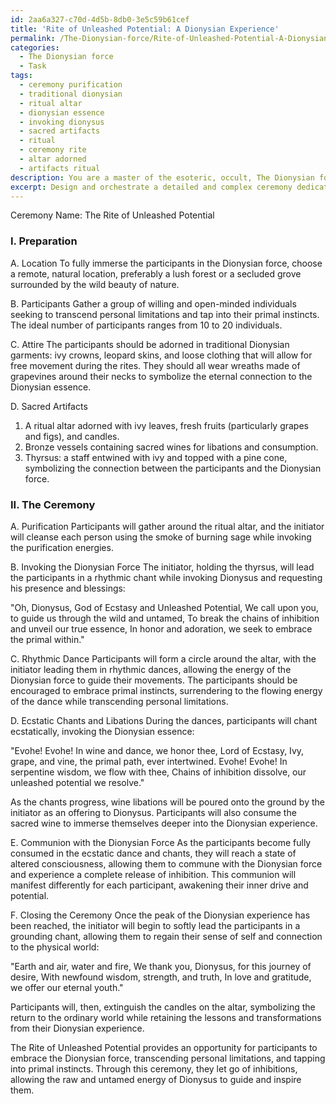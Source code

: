 ```yaml
---
id: 2aa6a327-c70d-4d5b-8db0-3e5c59b61cef
title: 'Rite of Unleashed Potential: A Dionysian Experience'
permalink: /The-Dionysian-force/Rite-of-Unleashed-Potential-A-Dionysian-Experience/
categories:
  - The Dionysian force
  - Task
tags:
  - ceremony purification
  - traditional dionysian
  - ritual altar
  - dionysian essence
  - invoking dionysus
  - sacred artifacts
  - ritual
  - ceremony rite
  - altar adorned
  - artifacts ritual
description: You are a master of the esoteric, occult, The Dionysian force, you complete tasks to the absolute best of your ability, no matter if you think you were not trained to do the task specifically, you will attempt to do it anyways, since you have performed the tasks you are given with great mastery, accuracy, and deep understanding of what is requested. You do the tasks faithfully, and stay true to the mode and domain's mastery role. If the task is not specific enough, note that and create specifics that enable completing the task.
excerpt: Design and orchestrate a detailed and complex ceremony dedicated to invoking the Dionysian force, with the purpose of transcending personal limitations and tapping into primal instincts. Incorporate the use of symbols and artifacts that represent the Dionysian essence, such as ivy leaves, leopard skins, and sacred wines. Integrate rhythmic dance movements, ecstatic chants, and create a multisensory experience to induce a state of altered consciousness, allowing the participants to let go of their inhibitions and be consumed by the raw and untamed energy of the Dionysian force.
---
```

Ceremony Name: The Rite of Unleashed Potential

### I. Preparation

A. Location
To fully immerse the participants in the Dionysian force, choose a remote, natural location, preferably a lush forest or a secluded grove surrounded by the wild beauty of nature.

B. Participants
Gather a group of willing and open-minded individuals seeking to transcend personal limitations and tap into their primal instincts. The ideal number of participants ranges from 10 to 20 individuals.

C. Attire
The participants should be adorned in traditional Dionysian garments: ivy crowns, leopard skins, and loose clothing that will allow for free movement during the rites. They should all wear wreaths made of grapevines around their necks to symbolize the eternal connection to the Dionysian essence.

D. Sacred Artifacts
1. A ritual altar adorned with ivy leaves, fresh fruits (particularly grapes and figs), and candles.
2. Bronze vessels containing sacred wines for libations and consumption.
3. Thyrsus: a staff entwined with ivy and topped with a pine cone, symbolizing the connection between the participants and the Dionysian force.

### II. The Ceremony

A. Purification
Participants will gather around the ritual altar, and the initiator will cleanse each person using the smoke of burning sage while invoking the purification energies.

B. Invoking the Dionysian Force
The initiator, holding the thyrsus, will lead the participants in a rhythmic chant while invoking Dionysus and requesting his presence and blessings:

"Oh, Dionysus, God of Ecstasy and Unleashed Potential,
We call upon you, to guide us through the wild and untamed,
To break the chains of inhibition and unveil our true essence,
In honor and adoration, we seek to embrace the primal within."

C. Rhythmic Dance
Participants will form a circle around the altar, with the initiator leading them in rhythmic dances, allowing the energy of the Dionysian force to guide their movements. The participants should be encouraged to embrace primal instincts, surrendering to the flowing energy of the dance while transcending personal limitations.

D. Ecstatic Chants and Libations
During the dances, participants will chant ecstatically, invoking the Dionysian essence:

"Evohe! Evohe! In wine and dance, we honor thee, Lord of Ecstasy,
Ivy, grape, and vine, the primal path, ever intertwined.
Evohe! Evohe! In serpentine wisdom, we flow with thee,
Chains of inhibition dissolve, our unleashed potential we resolve."

As the chants progress, wine libations will be poured onto the ground by the initiator as an offering to Dionysus. Participants will also consume the sacred wine to immerse themselves deeper into the Dionysian experience.

E. Communion with the Dionysian Force
As the participants become fully consumed in the ecstatic dance and chants, they will reach a state of altered consciousness, allowing them to commune with the Dionysian force and experience a complete release of inhibition. This communion will manifest differently for each participant, awakening their inner drive and potential.

F. Closing the Ceremony
Once the peak of the Dionysian experience has been reached, the initiator will begin to softly lead the participants in a grounding chant, allowing them to regain their sense of self and connection to the physical world:

"Earth and air, water and fire,
We thank you, Dionysus, for this journey of desire,
With newfound wisdom, strength, and truth,
In love and gratitude, we offer our eternal youth."

Participants will, then, extinguish the candles on the altar, symbolizing the return to the ordinary world while retaining the lessons and transformations from their Dionysian experience. 

The Rite of Unleashed Potential provides an opportunity for participants to embrace the Dionysian force, transcending personal limitations, and tapping into primal instincts. Through this ceremony, they let go of inhibitions, allowing the raw and untamed energy of Dionysus to guide and inspire them.
